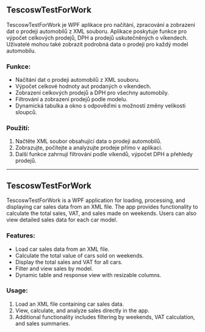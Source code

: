 
## TescoswTestForWork

TescoswTestForWork je WPF aplikace pro načítání, zpracování a zobrazení dat o prodeji automobilů z XML souboru. Aplikace poskytuje funkce pro výpočet celkových prodejů, DPH a prodejů uskutečněných o víkendech. Uživatelé mohou také zobrazit podrobná data o prodeji pro každý model automobilu.

### Funkce:
- Načítání dat o prodeji automobilů z XML souboru.
- Výpočet celkové hodnoty aut prodaných o víkendech.
- Zobrazení celkových prodejů a DPH pro všechny automobily.
- Filtrování a zobrazení prodejů podle modelu.
- Dynamická tabulka a okno s odpověďmi s možností změny velikosti sloupců.

### Použití:
1. Načtěte XML soubor obsahující data o prodeji automobilů.
2. Zobrazujte, počítejte a analyzujte prodeje přímo v aplikaci.
3. Další funkce zahrnují filtrování podle víkendů, výpočet DPH a přehledy prodejů.


--- --- --- 


## TescoswTestForWork

TescoswTestForWork is a WPF application for loading, processing, and displaying car sales data from an XML file. The app provides functionality to calculate the total sales, VAT, and sales made on weekends. Users can also view detailed sales data for each car model.

### Features:
- Load car sales data from an XML file.
- Calculate the total value of cars sold on weekends.
- Display the total sales and VAT for all cars.
- Filter and view sales by model.
- Dynamic table and response view with resizable columns.

### Usage:
1. Load an XML file containing car sales data.
2. View, calculate, and analyze sales directly in the app.
3. Additional functionality includes filtering by weekends, VAT calculation, and sales summaries.
